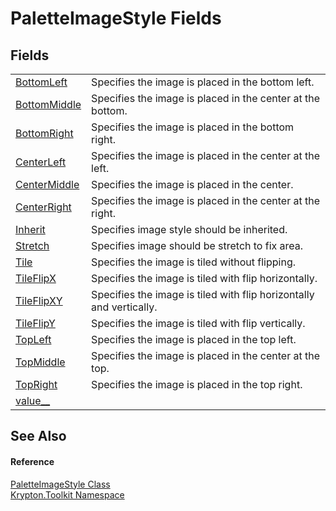 # PaletteImageStyle Fields




## Fields
<table>
<tr>
<td><a href="21d705fc-7b07-a5bb-6141-a90d53a99198.md">BottomLeft</a></td>
<td>Specifies the image is placed in the bottom left.</td></tr>
<tr>
<td><a href="160bde18-3395-25b8-eb4a-6a3b02651656.md">BottomMiddle</a></td>
<td>Specifies the image is placed in the center at the bottom.</td></tr>
<tr>
<td><a href="0212c8df-75e2-a7c8-3c42-71cb175d104a.md">BottomRight</a></td>
<td>Specifies the image is placed in the bottom right.</td></tr>
<tr>
<td><a href="14da590a-be31-5e5e-74c8-eb1d3eb53753.md">CenterLeft</a></td>
<td>Specifies the image is placed in the center at the left.</td></tr>
<tr>
<td><a href="76df60b8-755d-fee7-f6a6-12776bd8c80d.md">CenterMiddle</a></td>
<td>Specifies the image is placed in the center.</td></tr>
<tr>
<td><a href="f2688f56-0b96-6e1e-ab79-d7ef9593b995.md">CenterRight</a></td>
<td>Specifies the image is placed in the center at the right.</td></tr>
<tr>
<td><a href="013e0e6c-fd71-2665-721b-4852ccf99c52.md">Inherit</a></td>
<td>Specifies image style should be inherited.</td></tr>
<tr>
<td><a href="4dbe217d-1902-fec5-9165-d9d102d3c2de.md">Stretch</a></td>
<td>Specifies image should be stretch to fix area.</td></tr>
<tr>
<td><a href="2a1f006c-d743-078e-bc30-81db2bc11337.md">Tile</a></td>
<td>Specifies the image is tiled without flipping.</td></tr>
<tr>
<td><a href="8998b338-43ee-54ec-a0d1-40910412ffa1.md">TileFlipX</a></td>
<td>Specifies the image is tiled with flip horizontally.</td></tr>
<tr>
<td><a href="f0203bf0-40b9-1dc3-259c-8da1eb6dfba3.md">TileFlipXY</a></td>
<td>Specifies the image is tiled with flip horizontally and vertically.</td></tr>
<tr>
<td><a href="403072bb-66b1-1206-2f95-ab1885f58b16.md">TileFlipY</a></td>
<td>Specifies the image is tiled with flip vertically.</td></tr>
<tr>
<td><a href="04ecc80f-1039-a1d2-a526-af19c9de0cc7.md">TopLeft</a></td>
<td>Specifies the image is placed in the top left.</td></tr>
<tr>
<td><a href="c1be7d11-3f0d-cd8a-66c0-767e8fbfa49b.md">TopMiddle</a></td>
<td>Specifies the image is placed in the center at the top.</td></tr>
<tr>
<td><a href="fb10f030-47db-fd88-167f-6b0be066e992.md">TopRight</a></td>
<td>Specifies the image is placed in the top right.</td></tr>
<tr>
<td><a href="49447b4b-63ef-d466-cead-2aa5ff311c00.md">value__</a></td>
<td> </td></tr>
</table>

## See Also


#### Reference
<a href="7d1c5117-e133-1dd6-c0fc-a31880f6b994.md">PaletteImageStyle Class</a>  
<a href="79d2eac2-21f4-54ff-7552-b20c33c30600.md">Krypton.Toolkit Namespace</a>  
